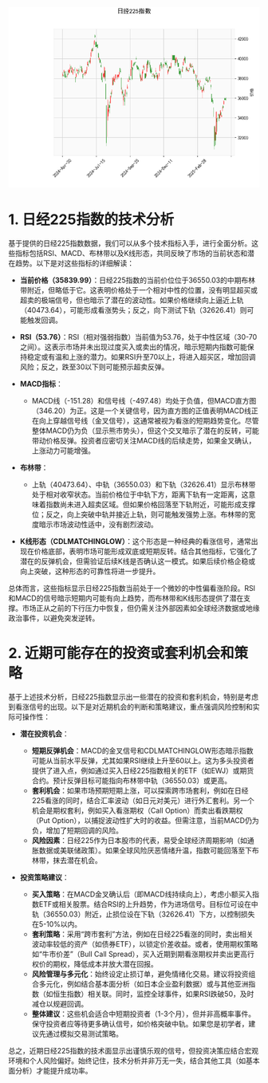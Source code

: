 ![图](N225.png)

# 1. 日经225指数的技术分析

基于提供的日经225指数数据，我们可以从多个技术指标入手，进行全面分析。这些指标包括RSI、MACD、布林带以及K线形态，共同反映了市场的当前状态和潜在趋势。以下是对这些指标的详细解读：

- **当前价格（35839.99）**：日经225指数的当前价位位于36550.03的中期布林带附近，但略低于它。这表明价格处于一个相对中性的位置，没有明显超买或超卖的极端信号，但也暗示了潜在的波动性。如果价格继续向上逼近上轨（40473.64），可能形成看涨势头；反之，向下测试下轨（32626.41）则可能触发回调。

- **RSI（53.76）**：RSI（相对强弱指数）当前值为53.76，处于中性区域（30-70之间）。这表示市场并未出现过度买入或卖出的情况，暗示短期内指数可能保持稳定或有温和上涨的潜力。如果RSI升至70以上，将进入超买区，增加回调风险；反之，跌至30以下则可能预示超卖反弹。

- **MACD指标**：
  - MACD线（-151.28）和信号线（-497.48）均处于负值，但MACD直方图（346.20）为正。这是一个关键信号，因为直方图的正值表明MACD线正在向上穿越信号线（金叉信号），这通常被视为看涨的短期趋势变化。尽管整体MACD仍为负（显示熊市势头），但这个交叉暗示了潜在的反转，可能带动价格反弹。投资者应密切关注MACD线的后续走势，如果金叉确认，上涨动力可能增强。

- **布林带**：
  - 上轨（40473.64）、中轨（36550.03）和下轨（32626.41）显示布林带处于相对收窄状态。当前价格位于中轨下方，距离下轨有一定距离，这意味着指数尚未进入超卖区域。但如果价格回落至下轨附近，可能形成支撑位；反之，向上突破中轨并接近上轨，则可能触发强势上涨。布林带的宽度暗示市场波动性适中，没有剧烈波动。

- **K线形态（CDLMATCHINGLOW）**：这个形态是一种经典的看涨信号，通常出现在价格底部，表明市场可能形成双底或短期反转。结合其他指标，它强化了潜在的反弹机会，但需验证后续K线是否确认这一模式。如果后续价格企稳或向上突破，这种形态的可靠性将进一步提升。

总体而言，这些指标显示日经225指数当前处于一个微妙的中性偏看涨阶段。RSI和MACD的信号暗示短期内可能有向上趋势，而布林带和K线形态提供了潜在支撑。市场正从之前的下行压力中恢复，但仍需关注外部因素如全球经济数据或地缘政治事件，以避免突发逆转。

# 2. 近期可能存在的投资或套利机会和策略

基于上述技术分析，日经225指数显示出一些潜在的投资和套利机会，特别是考虑到看涨信号的出现。以下是对近期机会的判断和策略建议，重点强调风险控制和实际可操作性：

- **潜在投资机会**：
  - **短期反弹机会**：MACD的金叉信号和CDLMATCHINGLOW形态暗示指数可能从当前水平反弹，尤其如果RSI继续上升至60以上。这为多头投资者提供了进入点，例如通过买入日经225指数相关的ETF（如EWJ）或期货合约。预计反弹目标可能指向布林带中轨（36550.03）或更高。
  - **套利机会**：如果市场预期短期上涨，可以探索跨市场套利，例如在日经225看涨的同时，结合汇率波动（如日元对美元）进行外汇套利。另一个机会是期权套利，例如买入看涨期权（Call Option）而卖出看跌期权（Put Option），以捕捉波动性扩大时的收益。但需注意，当前MACD仍为负，增加了短期回调的风险。
  - **风险因素**：日经225作为日本股市的代表，易受全球经济周期影响（如通胀数据或美联储政策）。如果全球风险厌恶情绪升温，指数可能回落至下布林带，抹去潜在机会。

- **投资策略建议**：
  - **买入策略**：在MACD金叉确认后（即MACD线持续向上），考虑小额买入指数ETF或相关股票。结合RSI的上升趋势，作为进场信号。目标位可设在中轨（36550.03）附近，止损位设在下轨（32626.41）下方，以控制损失在5-10%以内。
  - **套利策略**：采用“跨市套利”方法，例如在日经225看涨的同时，卖出相关波动率较低的资产（如债券ETF），以锁定价差收益。或者，使用期权策略如“牛市价差”（Bull Call Spread），买入近期到期看涨期权并卖出更高行权价的期权，降低成本并放大潜在回报。
  - **风险管理与多元化**：始终设定止损订单，避免情绪化交易。建议将投资组合多元化，例如结合基本面分析（如日本企业盈利数据）或与其他亚洲指数（如恒生指数）相关联。同时，监控全球事件，如果RSI跌破50，及时减仓以规避回调。
  - **整体建议**：这些机会适合中短期投资者（1-3个月），但并非高概率事件。保守投资者应等待更多确认信号，如价格突破中轨。如果您是初学者，建议先通过模拟交易测试策略。

总之，近期日经225指数的技术面显示出谨慎乐观的信号，但投资决策应结合宏观环境和个人风险偏好。始终记住，技术分析并非万无一失，结合其他工具（如基本面分析）才能提升成功率。